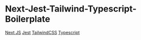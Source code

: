 # Next-Jest-Tailwind-Typescript-Boilerplate

[Next JS](https://nextjs.org)
[Jest](https://jestjs.io)
[TailwindCSS](https://tailwindcss.com)
[Typescript](https://www.typescriptlang.org)
